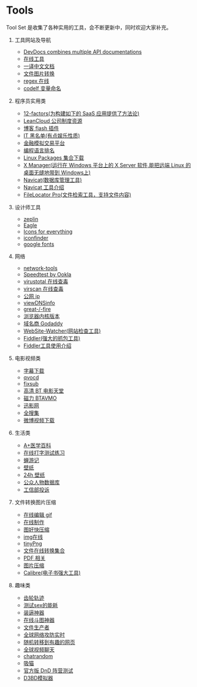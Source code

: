 # Tools
Tool Set 是收集了各种实用的工具，会不断更新中，同时欢迎大家补充。

1.  工具网站及导航
    * [DevDocs combines multiple API documentations](https://devdocs.io/)
    * [在线工具](http://tool.lu/)
    * [一译中文文档](http://python.usyiyi.cn/)
    * [文件图片转换](https://convertio.co/)
    * [regex 在线](https://regex101.com/)
    * [codelf 变量命名](https://unbug.github.io/codelf/)
    
2.  程序员实用类
    * [12-factors(为构建如下的 SaaS 应用提供了方法论)](https://12factor.net/zh_cn/)
    * [LeanCloud 公司制度资源](http://open.leancloud.cn/)
    * [博客 flash 插件](http://abowman.com/)
    * [IT 黑名单(有点娱乐性质)](http://www.itblacklist.cn/)
    * [金融模拟交易平台](https://www.ricequant.com/)
    * [编程语言排名](https://www.tiobe.com/tiobe-index/)
    * [Linux Packages 集合下载](https://pkgs.org/)
    * [X Manager(运行在 Windows 平台上的 X Server 软件,能把远端 Linux 的桌面无缝地带到 Windows上)](https://www.netsarang.com/products/main.html)
    * [Navicat(数据库管理工具)](http://www.navicat.com.cn/)
    * [Navicat 工具介绍](https://blog.csdn.net/u010001477/article/details/76906781)
    * [FileLocator Pro(文件检索工具，支持文件内容)](https://www.mythicsoft.com/filelocatorpro/)
    
3.  设计师工具
    * [zeplin](https://zeplin.io/)
    * [Eagle](https://cn.eagle.cool/)
    * [Icons for everything](https://thenounproject.com/)
    * [iconfinder](https://www.iconfinder.com/)
    * [google fonts](https://fonts.google.com/)

4.  网络
    * [network-tools](http://network-tools.com/)
    * [Speedtest by Ookla](http://www.speedtest.net/)
    * [virustotal 在线查毒](https://www.virustotal.com/)
    * [virscan 在线查毒](http://www.virscan.org/)
    * [公网 ip](http://whatmyip.co/)
    * [viewDNSinfo](http://viewdns.info/)
    * [great-/-fire](https://zh.greatfire.org/)
    * [浏览器内核版本](https://liulanmi.com/labs/core.html)
    * [域名商 Godaddy](http://www.godaddy.com/ "Godaddy")
    * [WebSite-Watcher(网站检查工具)](https://www.aignes.com/)
    * [Fiddler(强大的抓包工具)](https://www.telerik.com/fiddler)
    * [Fiddler工具使用介绍](https://www.cnblogs.com/miantest/p/7289694.html)

5.  电影视频类
    * [字幕下载](http://subhd.com/)
    * [qvocd](http://www.qvocd.org/)
    * [fixsub](http://www.fixsub.com/)
    * [高清 BT 电影天堂](http://www.btbtdy.com/)
    * [磁力 BTAVMO](http://www.btavmo.net/)
    * [迅影网](http://www.saaee.com/)
    * [全搜集](http://www.quansouji.com/)
    * [微博视频下载](http://www.weibovideo.com/)

6.  生活类
    * [A+医学百科](http://www.a-hospital.com/)
    * [在线打字测试练习](https://10fastfingers.com/typing-test/simplified-chinese)
    * [蝉游记](http://chanyouji.com/)
    * [壁纸](https://alpha.wallhaven.cc/)
    * [24h 壁纸](http://louie.co.nz/25th_hour/)
    * [公众人物数据库](https://www.peoplefinders.com/)
    * [工信部投诉](http://www.chinatcc.gov.cn:8080/cms/shensus/)

7.  文件转换图片压缩
    * [在线编辑 gif](http://www.gifntext.com/)
    * [在线制作](https://ezgif.com/)
    * [图好快压缩](http://www.tuhaokuai.com/image)
    * [img在线](http://www.iloveimg.com/zh_cn)
    * [tinyPng](https://tinypng.com/)
    * [文件在线转换集合](http://cn.office-converter.com/)
    * [PDF 相关](https://smallpdf.com/cn)
    * [图片压缩](http://optimizilla.com/zh/)
    * [Calibre(电子书强大工具)](https://calibre-ebook.com/)

8.  趣味类
    * [齿轮轨迹](http://nathanfriend.io/inspirograph/)
    * [测试sex的能耗](http://bang.fit/#/game/players/1)
    * [装逼神器](http://deepba.com/)
    * [在线斗图神器](http://www.jiqie.com/d/index.html)
    * [文件生产者](http://www.xnet.se/fd/)
    * [全球网络攻防实时](http://map.norsecorp.com/#/)
    * [随机转移到有趣的网页](http://www.theuselessweb.com/)
    * [全球视频聊天](http://chatroulette.com/)
    * [chatrandom](https://zh.chatrandom.com/)
    * [吸猫](https://purrli.com/)
    * [官方版 DnD 阵营测试](https://unnamed42.github.io/2016-06-30-%E5%AE%98%E6%96%B9%E7%89%88DnD%E9%98%B5%E8%90%A5%E6%B5%8B%E8%AF%95.html?from=groupmessage&isappinstalled=0)
    * [D3BD模拟器](https://www.d3planner.com/)

